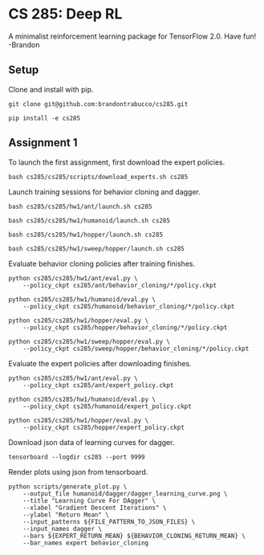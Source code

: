 # CS 285: Deep RL

A minimalist reinforcement learning package for TensorFlow 2.0. Have fun! -Brandon

## Setup

Clone and install with pip.

``` 
git clone git@github.com:brandontrabucco/cs285.git

pip install -e cs285
```

## Assignment 1

To launch the first assignment, first download the expert policies.

```
bash cs285/cs285/scripts/download_experts.sh cs285
```

Launch training sessions for behavior cloning and dagger.

```
bash cs285/cs285/hw1/ant/launch.sh cs285

bash cs285/cs285/hw1/humanoid/launch.sh cs285

bash cs285/cs285/hw1/hopper/launch.sh cs285

bash cs285/cs285/hw1/sweep/hopper/launch.sh cs285
```

Evaluate behavior cloning policies after training finishes.

```
python cs285/cs285/hw1/ant/eval.py \
    --policy_ckpt cs285/ant/behavior_cloning/*/policy.ckpt
    
python cs285/cs285/hw1/humanoid/eval.py \
    --policy_ckpt cs285/humanoid/behavior_cloning/*/policy.ckpt
    
python cs285/cs285/hw1/hopper/eval.py \
    --policy_ckpt cs285/hopper/behavior_cloning/*/policy.ckpt
    
python cs285/cs285/hw1/sweep/hopper/eval.py \
    --policy_ckpt cs285/sweep/hopper/behavior_cloning/*/policy.ckpt
```

Evaluate the expert policies after downloading finishes.

```
python cs285/cs285/hw1/ant/eval.py \
    --policy_ckpt cs285/ant/expert_policy.ckpt
    
python cs285/cs285/hw1/humanoid/eval.py \
    --policy_ckpt cs285/humanoid/expert_policy.ckpt
    
python cs285/cs285/hw1/hopper/eval.py \
    --policy_ckpt cs285/hopper/expert_policy.ckpt
```

Download json data of learning curves for dagger.

```
tensorboard --logdir cs285 --port 9999
```

Render plots using json from tensorboard.

```
python scripts/generate_plot.py \
    --output_file humanoid/dagger/dagger_learning_curve.png \
    --title "Learning Curve For DAgger" \
    --xlabel "Gradient Descent Iterations" \
    --ylabel "Return Mean" \
    --input_patterns ${FILE_PATTERN_TO_JSON_FILES} \
    --input_names dagger \
    --bars ${EXPERT_RETURN_MEAN} ${BEHAVIOR_CLONING_RETURN_MEAN} \
    --bar_names expert behavior_cloning
```
